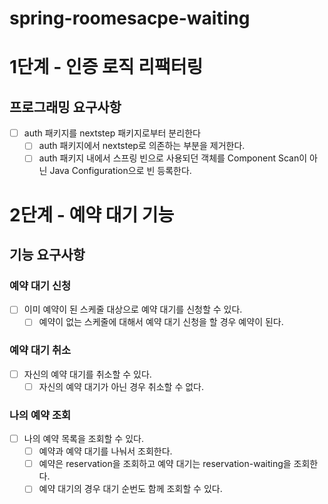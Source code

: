 # spring-roomesacpe-waiting
# 1단계 - 인증 로직 리팩터링
## 프로그래밍 요구사항
- [ ] auth 패키지를 nextstep 패키지로부터 분리한다
  - [ ] auth 패키지에서 nextstep로 의존하는 부분을 제거한다.
  - [ ] auth 패키지 내에서 스프링 빈으로 사용되던 객체를 Component Scan이 아닌 Java Configuration으로 빈 등록한다.

# 2단계 - 예약 대기 기능
## 기능 요구사항
### 예약 대기 신청
- [ ] 이미 예약이 된 스케줄 대상으로 예약 대기를 신청할 수 있다.
  - [ ] 예약이 없는 스케줄에 대해서 예약 대기 신청을 할 경우 예약이 된다.
### 예약 대기 취소
- [ ] 자신의 예약 대기를 취소할 수 있다.
  - [ ] 자신의 예약 대기가 아닌 경우 취소할 수 없다.
### 나의 예약 조회
- [ ] 나의 예약 목록을 조회할 수 있다.
  - [ ] 예약과 예약 대기를 나눠서 조회한다.
  - [ ] 예약은 reservation을 조회하고 예약 대기는 reservation-waiting을 조회한다.
  - [ ] 예약 대기의 경우 대기 순번도 함께 조회할 수 있다.
